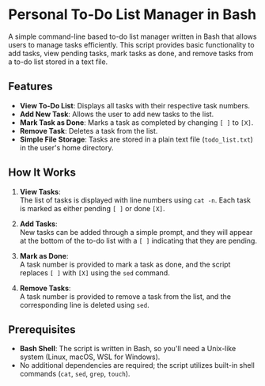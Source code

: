 # Personal To-Do List Manager in Bash

A simple command-line based to-do list manager written in Bash that allows users to manage tasks efficiently. This script provides basic functionality to add tasks, view pending tasks, mark tasks as done, and remove tasks from a to-do list stored in a text file.

## Features

- **View To-Do List**: Displays all tasks with their respective task numbers.
- **Add New Task**: Allows the user to add new tasks to the list.
- **Mark Task as Done**: Marks a task as completed by changing `[ ]` to `[X]`.
- **Remove Task**: Deletes a task from the list.
- **Simple File Storage**: Tasks are stored in a plain text file (`todo_list.txt`) in the user's home directory.

## How It Works

1. **View Tasks**:  
   The list of tasks is displayed with line numbers using `cat -n`. Each task is marked as either pending `[ ]` or done `[X]`.

2. **Add Tasks**:  
   New tasks can be added through a simple prompt, and they will appear at the bottom of the to-do list with a `[ ]` indicating that they are pending.

3. **Mark as Done**:  
   A task number is provided to mark a task as done, and the script replaces `[ ]` with `[X]` using the `sed` command.

4. **Remove Tasks**:  
   A task number is provided to remove a task from the list, and the corresponding line is deleted using `sed`.

## Prerequisites

- **Bash Shell**: The script is written in Bash, so you'll need a Unix-like system (Linux, macOS, WSL for Windows).
- No additional dependencies are required; the script utilizes built-in shell commands (`cat`, `sed`, `grep`, `touch`).


